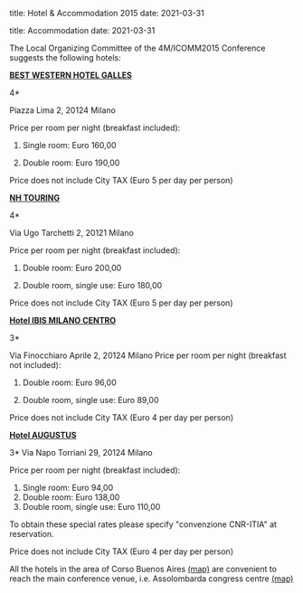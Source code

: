 title: Hotel & Accommodation 2015
date: 2021-03-31

title: Accommodation
date: 2021-03-31

The Local Organizing Committee of the 4M/ICOMM2015 Conference suggests the following hotels:
<!--break-->
**[BEST WESTERN HOTEL GALLES](http://www.galles.it/en/home-page.aspx)**

4* 

Piazza Lima 2, 20124 Milano

Price per room per night (breakfast included): 

 1. Single room: Euro 160,00 

 2. Double room: Euro 190,00 

Price does not include City TAX (Euro 5 per day per person)


**[NH TOURING](http://www.nh-hotels.com/nh/en/hotels/italy/milan/nh-milano-touring.html)**

4* 

Via Ugo Tarchetti 2, 20121 Milano

Price per room per night (breakfast included): 

 1. Double room: Euro 200,00 

 2. Double room, single use: Euro 180,00


 Price does not include City TAX (Euro 5 per day per person)


**[Hotel IBIS MILANO CENTRO](http://www.ibis.com/gb/hotel-0933-ibis-milano-centro/index.shtml#)**

3*

Via Finocchiaro Aprile 2, 20124 Milano
Price per room per night (breakfast not included): 

 1. Double room: Euro 96,00 

 2. Double room, single use: Euro 89,00

Price does not include City TAX (Euro 4 per day per person)


**[Hotel AUGUSTUS](http://www.augustushotel.it/index.php?lang=en)**

3*
Via Napo Torriani 29, 20124 Milano

 Price per room per night (breakfast included): 

1. Single room: Euro 94,00
2. Double room: Euro 138,00 
3. Double room, single use: Euro 110,00

 

To obtain these special rates please specify "convenzione CNR-ITIA" at reservation.

 

Price does not include City TAX (Euro 4 per day per person)


All the hotels in the area of Corso Buenos Aires  [(map)](https://www.google.it/maps/place/Corso+Buenos+Aires,+Milano/@45.4801783,9.2107592,17z/data=!3m1!4b1!4m2!3m1!1s0x4786c6c21f782a6d:0x5cd188c1c1213502?hl=it)  are convenient to reach the main conference venue, i.e. Assolombarda congress centre  [(map)](https://www.google.it/maps/place/Assolombarda/@45.460147,9.191512,17z/data=!3m1!4b1!4m2!3m1!1s0x4786c6a856c9a087:0xef5e9f752a98eea5)